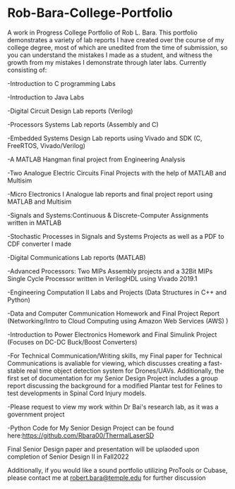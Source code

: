# Rob-Bara-College-Portfolio
A work in Progress College Portfolio of Rob L. Bara. This portfolio demonstrates a variety of lab reports I have created over the course of my college degree, most of which are unedited from the time of submission, so you can understand the mistakes I made as a student, and witness the growth from my mistakes I demonstrate through later labs.
Currently consisting of:

-Introduction to C programming Labs 

-Introduction to Java Labs

-Digital Circuit Design Lab reports (Verilog)

-Processors Systems Lab reports (Assembly and C)

-Embedded Systems Design Lab reports using Vivado and SDK (C, FreeRTOS, Vivado/Verilog)

-A MATLAB Hangman final project from Engineering Analysis

-Two Analogue Electric Circuits Final Projects with the help of MATLAB and Multisim

-Micro Electronics I Analogue lab reports and final project report using MATLAB and Multisim

-Signals and Systems:Continuous & Discrete-Computer Assignments written in MATLAB

-Stochastic Processes in Signals and Systems Projects as well as a PDF to CDF converter I made

-Digital Communications Lab reports (MATLAB)

-Advanced Processors: Two MIPs Assembly projects and a 32Bit MIPs Single Cycle Processor written in VerilogHDL using Vivado 2019.1 

-Engineering Computation II Labs and Projects (Data Structures in C++ and Python)

-Data and Computer Communication Homework and Final Project Report (Networking/Intro to Cloud Computing using Amazon Web Services (AWS) ) 

-Introduction to Power Electronics Homework and Final Simulink Project (Focuses on DC-DC Buck/Boost Converters)

-For Technical Communication/Writing skills, my Final paper for Technical Communications is avaliable for viewing, which discusses creating a fast-stable real time object  detection system for Drones/UAVs. Additionally, the first set of documentation for my Senior Design Project includes a group report discussing the background for a modified Plantar test for Felines to test developments in Spinal Cord Injury models.

-Please request to view my work within Dr Bai's research lab, as it was a government project

-Python Code for My Senior Design Project can be found here:https://github.com/Rbara00/ThermalLaserSD
 
 Final Senior Design paper and presentation will be uplaoded upon completion of Senior Design II in Fall2022

 Additionally, if you would like a sound portfolio utilizing ProTools or Cubase, please contact me at robert.bara@temple.edu for further discussion
